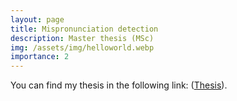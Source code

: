 ```yaml
---
layout: page
title: Mispronunciation detection
description: Master thesis (MSc)
img: /assets/img/helloworld.webp
importance: 2
---
```


You can find my thesis in the following link: ([Thesis](https://lct-master.org/contents_2014/theses.php)).
